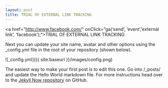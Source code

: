 ```yaml
---
layout: post
title: TRIAL OF EXTERNAL LINK TRACKING
---
```


<a href="http://www.facebook.com/" onClick=”ga(‘send’, ‘event’,’external link’, ‘facebook’);“>TRIAL OF EXTERNAL LINK TRACKING</a>

Next you can update your site name, avatar and other options using the _config.yml file in the root of your repository (shown below).



![_config.yml]({{ site.baseurl }}/images/config.png)

The easiest way to make your first post is to edit this one. Go into /_posts/ and update the Hello World markdown file. For more instructions head over to the [Jekyll Now repository](https://github.com/barryclark/jekyll-now) on GitHub.
